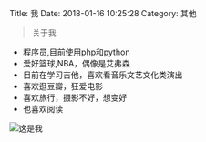 Title: 我
Date: 2018-01-16 10:25:28
Category: 其他

> 关于我

- 程序员,目前使用php和python
- 爱好篮球,NBA，偶像是艾弗森
- 目前在学习吉他，喜欢看音乐文艺文化类演出
- 喜欢逛豆瓣，狂爱电影
- 喜欢旅行，摄影不好，想变好
- 也喜欢阅读

![这是我](http://img.rc5j.cn/2018-01-16-10-34-00.png)